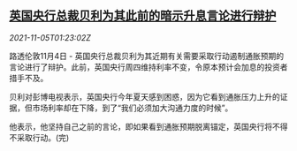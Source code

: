 <!--1636075862000-->
[英国央行总裁贝利为其此前的暗示升息言论进行辩护](https://cn.reuters.com/article/uk-boe-head-rate-1105-idCNKBS2HQ036)
------

<div><i>2021-11-05T01:23:02Z</i></div><p>路透伦敦11月4日 - 英国央行总裁贝利为其近期有关需要采取行动遏制通胀预期的言论进行了辩护。此前，英国央行周四维持利率不变，令原本预计会加息的投资者措手不及。</p><p>贝利对彭博电视表示，英国央行今年夏天感到困惑，因为它看到通胀压力上升的证据，但市场利率却在下降，到了“我们必须加大沟通力度的时候”。</p><p>他表示，他坚持自己之前的言论，即如果看到通胀预期脱离锚定，英国央行将不得不采取行动。(完)</p>
